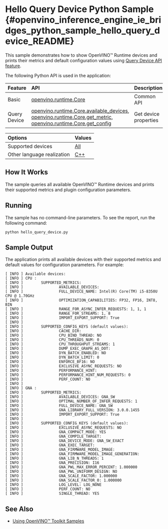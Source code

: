 # Hello Query Device Python Sample {#openvino_inference_engine_ie_bridges_python_sample_hello_query_device_README}

This sample demonstrates how to show OpenVINO™ Runtime devices and prints their metrics and default configuration values using [Query Device API feature](../../../docs/OV_Runtime_UG/supported_plugins/config_properties.md).

The following Python API is used in the application:

| Feature      | API                                                                                                               | Description           |
| :----------- | :---------------------------------------------------------------------------------------------------------------- | :-------------------- |
| Basic        | [openvino.runtime.Core]                                                                                           | Common API            |
| Query Device | [openvino.runtime.Core.available_devices], [openvino.runtime.Core.get_metric], [openvino.runtime.Core.get_config] | Get device properties |

| Options                    | Values                                                            |
| :------------------------- | :---------------------------------------------------------------- |
| Supported devices          | [All](../../../docs/OV_Runtime_UG/supported_plugins/Supported_Devices.md) |
| Other language realization | [C++](../../../samples/cpp/hello_query_device/README.md)          |

## How It Works

The sample queries all available OpenVINO™ Runtime devices and prints their supported metrics and plugin configuration parameters.

## Running

The sample has no command-line parameters. To see the report, run the following command:

```
python hello_query_device.py
```

## Sample Output

The application prints all available devices with their supported metrics and default values for configuration parameters.
For example:

```
[ INFO ] Available devices:
[ INFO ] CPU :
[ INFO ]        SUPPORTED_METRICS:
[ INFO ]                AVAILABLE_DEVICES:
[ INFO ]                FULL_DEVICE_NAME: Intel(R) Core(TM) i5-8350U CPU @ 1.70GHz
[ INFO ]                OPTIMIZATION_CAPABILITIES: FP32, FP16, INT8, BIN
[ INFO ]                RANGE_FOR_ASYNC_INFER_REQUESTS: 1, 1, 1
[ INFO ]                RANGE_FOR_STREAMS: 1, 8
[ INFO ]                IMPORT_EXPORT_SUPPORT: True
[ INFO ]
[ INFO ]        SUPPORTED_CONFIG_KEYS (default values):
[ INFO ]                CACHE_DIR:
[ INFO ]                CPU_BIND_THREAD: NO
[ INFO ]                CPU_THREADS_NUM: 0
[ INFO ]                CPU_THROUGHPUT_STREAMS: 1
[ INFO ]                DUMP_EXEC_GRAPH_AS_DOT:
[ INFO ]                DYN_BATCH_ENABLED: NO
[ INFO ]                DYN_BATCH_LIMIT: 0
[ INFO ]                ENFORCE_BF16: NO
[ INFO ]                EXCLUSIVE_ASYNC_REQUESTS: NO
[ INFO ]                PERFORMANCE_HINT:
[ INFO ]                PERFORMANCE_HINT_NUM_REQUESTS: 0
[ INFO ]                PERF_COUNT: NO
[ INFO ]
[ INFO ] GNA :
[ INFO ]        SUPPORTED_METRICS:
[ INFO ]                AVAILABLE_DEVICES: GNA_SW
[ INFO ]                OPTIMAL_NUMBER_OF_INFER_REQUESTS: 1
[ INFO ]                FULL_DEVICE_NAME: GNA_SW
[ INFO ]                GNA_LIBRARY_FULL_VERSION: 3.0.0.1455
[ INFO ]                IMPORT_EXPORT_SUPPORT: True
[ INFO ]
[ INFO ]        SUPPORTED_CONFIG_KEYS (default values):
[ INFO ]                EXCLUSIVE_ASYNC_REQUESTS: NO
[ INFO ]                GNA_COMPACT_MODE: YES
[ INFO ]                GNA_COMPILE_TARGET:
[ INFO ]                GNA_DEVICE_MODE: GNA_SW_EXACT
[ INFO ]                GNA_EXEC_TARGET:
[ INFO ]                GNA_FIRMWARE_MODEL_IMAGE:
[ INFO ]                GNA_FIRMWARE_MODEL_IMAGE_GENERATION:
[ INFO ]                GNA_LIB_N_THREADS: 1
[ INFO ]                GNA_PRECISION: I16
[ INFO ]                GNA_PWL_MAX_ERROR_PERCENT: 1.000000
[ INFO ]                GNA_PWL_UNIFORM_DESIGN: NO
[ INFO ]                GNA_SCALE_FACTOR: 1.000000
[ INFO ]                GNA_SCALE_FACTOR_0: 1.000000
[ INFO ]                LOG_LEVEL: LOG_NONE
[ INFO ]                PERF_COUNT: NO
[ INFO ]                SINGLE_THREAD: YES
```

## See Also

- [Using OpenVINO™ Toolkit Samples](../../../docs/OV_Runtime_UG/Samples_Overview.md)

[openvino.runtime.Core]:https://docs.openvino.ai/2022.2/api/ie_python_api/_autosummary/openvino.runtime.Core.html
[openvino.runtime.Core.available_devices]:https://docs.openvino.ai/2022.2/api/ie_python_api/_autosummary/openvino.runtime.Core.html#openvino.runtime.Core.available_devices
[openvino.runtime.Core.get_metric]:https://docs.openvino.ai/2022.2/api/ie_python_api/_autosummary/openvino.inference_engine.IECore.html#openvino.inference_engine.IECore.get_metric
[openvino.runtime.Core.get_config]:https://docs.openvino.ai/2022.2/api/ie_python_api/_autosummary/openvino.inference_engine.IECore.html#openvino.inference_engine.IECore.get_config
